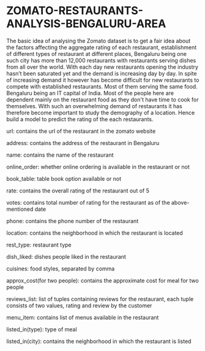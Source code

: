 # ZOMATO-RESTAURANTS-ANALYSIS-BENGALURU-AREA


The basic idea of analysing the Zomato dataset is to get a fair idea about the factors affecting the aggregate rating of each restaurant, establishment of different types of restaurant at different places, Bengaluru being one such city has more than 12,000 restaurants with restaurants serving dishes from all over the world. With each day new restaurants opening the industry hasn’t been saturated yet and the demand is increasing day by day. In spite of increasing demand it however has become difficult for new restaurants to compete with established restaurants. Most of them serving the same food. Bengaluru being an IT capital of India. Most of the people here are dependent mainly on the restaurant food as they don't have time to cook for themselves. With such an overwhelming demand of restaurants it has therefore become important to study the demography of a location. Hence build a model to predict the rating of the each restaurants.

url: contains the url of the restaurant in the zomato website


address: contains the address of the restaurant in Bengaluru


name: contains the name of the restaurant


online_order: whether online ordering is available in the restaurant or not


book_table: table book option available or not


rate: contains the overall rating of the restaurant out of 5


votes: contains total number of rating for the restaurant as of the above-mentioned date


phone: contains the phone number of the restaurant


location: contains the neighborhood in which the restaurant is located


rest_type: restaurant type


dish_liked: dishes people liked in the restaurant


cuisines: food styles, separated by comma


approx_cost(for two people): contains the approximate cost for meal for two people


reviews_list: list of tuples containing reviews for the restaurant, each tuple consists of two values, rating and review by the customer


menu_item: contains list of menus available in the restaurant


listed_in(type): type of meal


listed_in(city): contains the neighborhood in which the restaurant is listed


